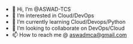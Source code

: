 - 👋 Hi, I’m @ASWAD-TCS
- 👀 I’m interested in Cloud/DevOps
- 🌱 I’m currently learning Cloud/Devops/Python
- 💞️ I’m looking to collaborate on DevOps/Cloud
- 📫 How to reach me @ aswadmca@gmail.com

<!---
ASWAD-TCS/ASWAD-TCS is a ✨ special ✨ repository because its `README.md` (this file) appears on your GitHub profile.
You can click the Preview link to take a look at your changes.
--->
